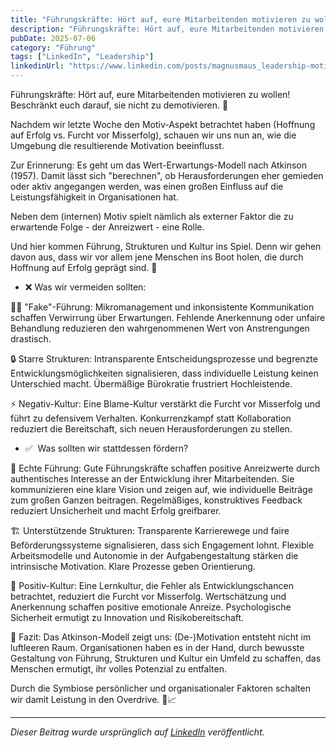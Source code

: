 ```yaml
---
title: "Führungskräfte: Hört auf, eure Mitarbeitenden motivieren zu wollen! Beschränkt euch darauf, sie nicht zu demotivieren. 🤌"
description: "Führungskräfte: Hört auf, eure Mitarbeitenden motivieren zu wollen! Beschränkt euch darauf, sie nicht zu demotivieren. 🤌..."
pubDate: 2025-07-06
category: "Führung"
tags: ["LinkedIn", "Leadership"]
linkedinUrl: "https://www.linkedin.com/posts/magnusmaus_leadership-motivation-leistung-activity-7333356353257721856-uljt"
---
```


Führungskräfte: Hört auf, eure Mitarbeitenden motivieren zu wollen! Beschränkt euch darauf, sie nicht zu demotivieren. 🤌

Nachdem wir letzte Woche den Motiv-Aspekt betrachtet haben (Hoffnung auf Erfolg vs. Furcht vor Misserfolg), schauen wir uns nun an, wie die Umgebung die resultierende Motivation beeinflusst. 

Zur Erinnerung: Es geht um das Wert-Erwartungs-Modell nach Atkinson (1957). Damit lässt sich "berechnen", ob Herausforderungen eher gemieden oder aktiv angegangen werden, was einen großen Einfluss auf die Leistungsfähigkeit in Organisationen hat.

Neben dem (internen) Motiv spielt nämlich als externer Faktor die zu erwartende Folge - der Anreizwert - eine Rolle. 

Und hier kommen Führung, Strukturen und Kultur ins Spiel. Denn wir gehen davon aus, dass wir vor allem jene Menschen ins Boot holen, die durch Hoffnung auf Erfolg geprägt sind. 💪


- ❌  Was wir vermeiden sollten: 

🙅‍♂️ "Fake"-Führung: Mikromanagement und inkonsistente Kommunikation schaffen Verwirrung über Erwartungen. Fehlende Anerkennung oder unfaire Behandlung reduzieren den wahrgenommenen Wert von Anstrengungen drastisch.

🔒 Starre Strukturen: Intransparente Entscheidungsprozesse und begrenzte Entwicklungsmöglichkeiten signalisieren, dass individuelle Leistung keinen Unterschied macht. Übermäßige Bürokratie frustriert Hochleistende.

⚡ Negativ-Kultur: Eine Blame-Kultur verstärkt die Furcht vor Misserfolg und führt zu defensivem Verhalten. Konkurrenzkampf statt Kollaboration reduziert die Bereitschaft, sich neuen Herausforderungen zu stellen.


- ✅ ️ Was sollten wir stattdessen fördern?

🎯 Echte Führung: Gute Führungskräfte schaffen positive Anreizwerte durch authentisches Interesse an der Entwicklung ihrer Mitarbeitenden. Sie kommunizieren eine klare Vision und zeigen auf, wie individuelle Beiträge zum großen Ganzen beitragen. Regelmäßiges, konstruktives Feedback reduziert Unsicherheit und macht Erfolg greifbarer.

🏗️ Unterstützende Strukturen: Transparente Karrierewege und faire Beförderungssysteme signalisieren, dass sich Engagement lohnt. Flexible Arbeitsmodelle und Autonomie in der Aufgabengestaltung stärken die intrinsische Motivation. Klare Prozesse geben Orientierung.

🌱 Positiv-Kultur: Eine Lernkultur, die Fehler als Entwicklungschancen betrachtet, reduziert die Furcht vor Misserfolg. Wertschätzung und Anerkennung schaffen positive emotionale Anreize. Psychologische Sicherheit ermutigt zu Innovation und Risikobereitschaft.


🧠 Fazit:
Das Atkinson-Modell zeigt uns: (De-)Motivation entsteht nicht im luftleeren Raum. Organisationen haben es in der Hand, durch bewusste Gestaltung von Führung, Strukturen und Kultur ein Umfeld zu schaffen, das Menschen ermutigt, ihr volles Potenzial zu entfalten.

Durch die Symbiose persönlicher und organisationaler Faktoren schalten wir damit Leistung in den Overdrive. 🤝📈

---

*Dieser Beitrag wurde ursprünglich auf [LinkedIn](https://www.linkedin.com/posts/magnusmaus_leadership-motivation-leistung-activity-7333356353257721856-uljt?utm_source=share&utm_medium=member_desktop&rcm=ACoAAB71gTQBOfaD-e1Vx9jb-y2EHCeDklEKCpc) veröffentlicht.*

